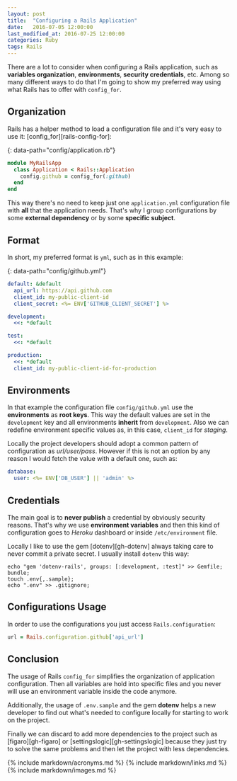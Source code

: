 ```yaml
---
layout: post
title:  "Configuring a Rails Application"
date:   2016-07-05 12:00:00
last_modified_at: 2016-07-25 12:00:00
categories: Ruby
tags: Rails
---
```


There are a lot to consider when configuring a Rails application, such as **variables organization**, **environments**, **security credentials**, etc. Among so many different ways to do that I'm going to show my preferred way using what Rails has to offer with `config_for`.

## Organization

Rails has a helper method to load a configuration file and it's very easy to use it: [config_for][rails-config-for]:

{: data-path="config/application.rb"}
```ruby
module MyRailsApp
  class Application < Rails::Application
    config.github = config_for(:github)
  end
end
```

This way there's no need to keep just one `application.yml` configuration file with **all** that the application needs. That's why I group configurations by some **external dependency** or by some **specific subject**.

## Format

In short, my preferred format is `yml`, such as in this example:

{: data-path="config/github.yml"}
```yml
default: &default
  api_url: https://api.github.com
  client_id: my-public-client-id
  client_secret: <%= ENV['GITHUB_CLIENT_SECRET'] %>

development:
  <<: *default

test:
  <<: *default

production:
  <<: *default
  client_id: my-public-client-id-for-production
```

## Environments

In that example the configuration file `config/github.yml` use the **environments** as **root keys**. This way the default values are set in the `development` key and all environments **inherit** from `development`. Also we can redefine environment specific values as, in this case, `client_id` for *staging*.

Locally the project developers should adopt a common pattern of configuration as *url/user/pass*. However if this is not an option by any reason I would fetch the value with a default one, such as:

```yml
database:
  user: <%= ENV['DB_USER'] || 'admin' %>
```

## Credentials

The main goal is to **never publish** a credential by obviously security reasons. That's why we use **environment variables** and then this kind of configuration goes to *Heroku* dashboard or inside `/etc/environment` file.

Locally I like to use the gem [dotenv][gh-dotenv] always taking care to never commit a private secret. I usually install `dotenv` this way:

```shell
echo "gem 'dotenv-rails', groups: [:development, :test]" >> Gemfile;
bundle;
touch .env{,.sample};
echo ".env" >> .gitignore;
```

## Configurations Usage

In order to use the configurations you just access `Rails.configuration`:

```ruby
url = Rails.configuration.github['api_url']
```

## Conclusion

The usage of Rails `config_for` simplifies the organization of application configuration. Then all variables are hold into specific files and you never will use an environment variable inside the code anymore.

Additionally, the usage of `.env.sample` and the gem **dotenv** helps a new developer to find out what's needed to configure locally for starting to work on the project.

Finally we can discard to add more dependencies to the project such as [figaro][gh-figaro] or [settingslogic][gh-settingslogic] because they just try to solve the same problems and then let the project with less dependencies.

{% include markdown/acronyms.md %}
{% include markdown/links.md %}
{% include markdown/images.md %}
